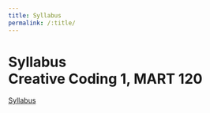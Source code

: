 ```yaml
---
title: Syllabus
permalink: /:title/
---
```



# Syllabus<br/>Creative Coding 1, MART 120




<a href="../modules/week-1/imgs/Syllabus.pdf>" target="_blank">Syllabus</a>

